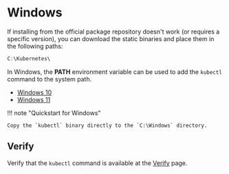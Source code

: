 # Windows
If installing from the official package repository doesn't work (or requires a specific version), you can download the static binaries and place them in the following paths:

```powershell
C:\Kubernetes\
```

In Windows, the **PATH** environment variable can be used to add the `kubectl` command to the system path.

- [Windows 10](https://www.thewindowsclub.com/how-to-add-edit-a-path-variable-in-windows)
- [Windows 11](https://thecategorizer.com/windows/how-to-add-path-and-environment-variables-in-windows/)

!!! note "Quickstart for Windows"

    Copy the `kubectl` binary directly to the `C:\Windows` directory.

## Verify
Verify that the `kubectl` command is available at the [Verify](setup/client-setup/verify/) page.